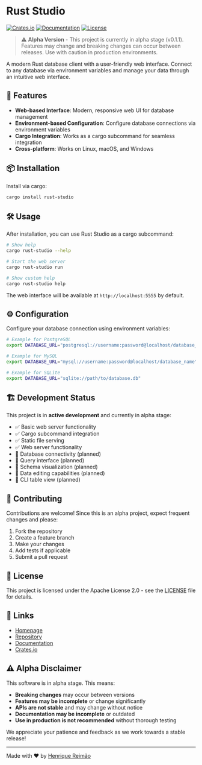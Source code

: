 # Rust Studio

[![Crates.io](https://img.shields.io/crates/v/rust-studio.svg)](https://crates.io/crates/rust-studio)
[![Documentation](https://docs.rs/rust-studio/badge.svg)](https://docs.rs/rust-studio)
[![License](https://img.shields.io/badge/license-Apache%202.0-blue.svg)](LICENSE)

> ⚠️ **Alpha Version** - This project is currently in alpha stage (v0.1.1). Features may change and breaking changes can occur between releases. Use with caution in production environments.

A modern Rust database client with a user-friendly web interface. Connect to any database via environment variables and manage your data through an intuitive web interface.

## 🚀 Features

- **Web-based Interface**: Modern, responsive web UI for database management
- **Environment-based Configuration**: Configure database connections via environment variables
- **Cargo Integration**: Works as a cargo subcommand for seamless integration
- **Cross-platform**: Works on Linux, macOS, and Windows

## 📦 Installation

Install via cargo:

```bash
cargo install rust-studio
```

## 🛠️ Usage

After installation, you can use Rust Studio as a cargo subcommand:

```bash
# Show help
cargo rust-studio --help

# Start the web server
cargo rust-studio run

# Show custom help
cargo rust-studio help
```

The web interface will be available at `http://localhost:5555` by default.

## ⚙️ Configuration

Configure your database connection using environment variables:

```bash
# Example for PostgreSQL
export DATABASE_URL="postgresql://username:password@localhost/database_name"

# Example for MySQL
export DATABASE_URL="mysql://username:password@localhost/database_name"

# Example for SQLite
export DATABASE_URL="sqlite://path/to/database.db"
```

## 🏗️ Development Status

This project is in **active development** and currently in alpha stage:

- ✅ Basic web server functionality
- ✅ Cargo subcommand integration
- ✅ Static file serving
- ✅ Web server functionality
- 🚧 Database connectivity (planned)
- 🚧 Query interface (planned)
- 🚧 Schema visualization (planned)
- 🚧 Data editing capabilities (planned)
- 🚧 CLI table view (planned)

## 🤝 Contributing

Contributions are welcome! Since this is an alpha project, expect frequent changes and please:

1. Fork the repository
2. Create a feature branch
3. Make your changes
4. Add tests if applicable
5. Submit a pull request

## 📝 License

This project is licensed under the Apache License 2.0 - see the [LICENSE](LICENSE) file for details.

## 🔗 Links

- [Homepage](https://henriquereimao.dev/rust-studio)
- [Repository](https://github.com/ReimaoHenrique/rust-studio)
- [Documentation](https://docs.rs/rust-studio)
- [Crates.io](https://crates.io/crates/rust-studio)

## ⚠️ Alpha Disclaimer

This software is in alpha stage. This means:

- **Breaking changes** may occur between versions
- **Features may be incomplete** or change significantly
- **APIs are not stable** and may change without notice
- **Documentation may be incomplete** or outdated
- **Use in production is not recommended** without thorough testing

We appreciate your patience and feedback as we work towards a stable release!

---

Made with ❤️ by [Henrique Reimão](https://henriquereimao.dev)
